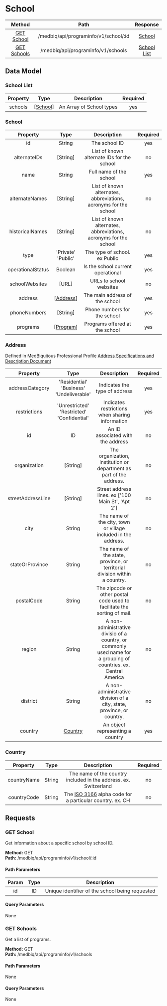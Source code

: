 # School
|     Method                      |       Path                                  |         Response                    |
|    :------:                     |       :--:                                  |       :----------:                  |
|  [GET School](#get-school)      |    /medbiq/api/programinfo/v1/school/:id    |      [School](#school-1)            |  
|  [GET Schools](#get-schools)    |      /medbiq/api/programinfo/v1/schools     |    [School List](#school-list)      |  


## Data Model

### School List
|   Property  |        Type                 |        Description         | Required |
|   :------:  |        :--:                 |        :----------:        |  :--:    |
|   schools   | \[[School](#school-1)\]     |  An Array of School types  |   yes    |
  
  
### School
|    Property     |        Type         |                            Description                            | Required |
|    :------:     |        :--:         |                            :----------:                           |   :--:   |
|       id        |       String        |                          The school ID                            |   yes    |
|  alternateIDs   |      [String]       |          List of known alternate IDs for the school               |    no    |
|      name       |       String        |                     Full name of the school                       |   yes    |
| alternateNames  |      [String]       |  List of known alternates, abbreviations, acronyms for the school |    no    |
| historicalNames |      [String]       |  List of known alternates, abbreviations, acronyms for the school |    no    |
|       type      | 'Private'<br>'Public' |               The type of school. ex Public                     |   yes    |
| operationalStatus |     Boolean       |                Is the school current operational                  |   yes    |
|  schoolWebsites |       [URL]         |                      URLs to school websites                      |    no    |
|     address     |\[[Address](#address)\]|                 The main address of the school                  |   yes    |
|   phoneNumbers  |       [String]      |                    Phone numbers for the school                   |   yes    |
|     programs    | \[[Program](https://github.com/medbiq/medbiq/blob/master/api/programinfo/v1/program/program.md#program-1)\]| Programs offered at the school | yes | 


### Address
Defined in MedBiquitous Professional Profile [Address Specifications and Description Document](https://www.medbiq.org/working_groups/professional_profile/AddressSpecification.pdf)  
  
|   Property      |        Type         |                           Description                             | Required |
|   :------:      |        :--:         |                           :----------:                            |  :--:    |
| addressCategory | 'Residential'<br>'Business'<br>'Undeliverable' |  Indicates the type of address         |   yes    |
| restrictions    | 'Unrestricted'<br>'Restricted'<br>'Confidential' | Indicates restrictions when sharing information | yes  |
|      id         |         ID          |                An ID associated with the address                  |   no     |
|  organization   |      [String]       |The organization, institution or department as part of the address.|   no     |
|streetAddressLine|      [String]       |         Street address lines. ex ['100 Main St', 'Apt 2']         |   no     |
|     city        |        String       |   The name of the city, town or village included in the address.  |   no     |
| stateOrProvince |        String       | The name of the state, province, or territorial division within a country.|  no  |
|   postalCode    |        String       | The zipcode or other postal code used to facilitate the sorting of mail.| no  |
|     region      |        String       | A non-administrative divisio of a country, or commonly used name for a grouping of countries. ex. Central America | no |
|     district    |        String       | A non-administrative division of a city, state, province, or country. | no |
|     country     | [Country](#country) |          An object representing a country                         |   yes    |

### Country
|   Property      |        Type         |                           Description                             | Required |
|   :------:      |        :--:         |                           :----------:                            |  :--:    |
|  countryName    |       String        | The name of the country included in the address. ex. Switzerland  |    no    |
|  countryCode    |       String        | The [ISO 3166](https://www.iso.org/iso-3166-country-codes.html) alpha code for a particular country. ex. CH      |    no    |

## Requests
### GET School
Get information about a specific school by school ID.  
  
__Method:__  GET  
__Path:__ /medbiq/api/programinfo/v1/school/:id

#### Path Parameters
|   Param    |           Type           |       Description        |
|   :---:    |        :--------:        |      :------------:      |
|    id      |            ID            |  Unique identifier of the school being requested  |

#### Query Parameters
None


### GET Schools
Get a list of programs.  
  
__Method:__  GET  
__Path:__ /medbiq/api/programinfo/v1/schools

#### Path Parameters
None

#### Query Parameters
None
